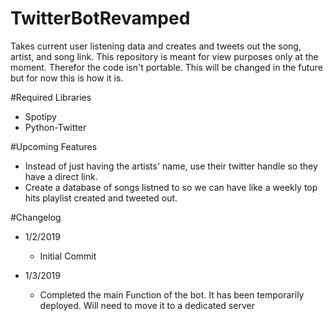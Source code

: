 # TwitterBotRevamped
Takes current user listening data and creates and tweets out the song, artist, and song link.
This repository is meant for view purposes only at the moment. Therefor the code isn't portable.
This will be changed in the future but for now this is how it is.   

#Required Libraries
- Spotipy
- Python-Twitter

#Upcoming Features
- Instead of just having the artists' name, use their twitter handle so they have a direct link.
- Create a database of songs listned to so we can have like a weekly top hits playlist created and tweeted out.


#Changelog
- 1/2/2019
   - Initial Commit

- 1/3/2019
   - Completed the main Function of the bot. It has been temporarily deployed. Will need to move it to a dedicated server
